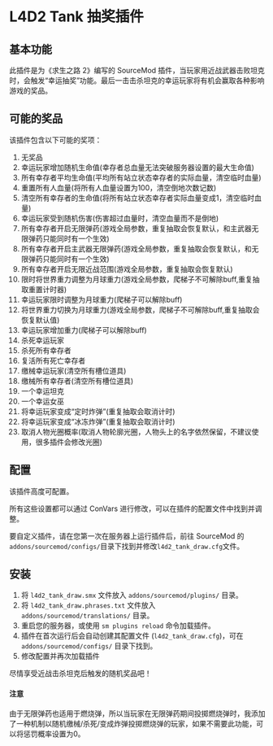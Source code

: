 # L4D2 Tank 抽奖插件

## 基本功能

此插件是为《求生之路 2》编写的 SourceMod 插件，当玩家用近战武器击败坦克时，会触发“幸运抽奖”功能。最后一击击杀坦克的幸运玩家将有机会赢取各种影响游戏的奖品。

## 可能的奖品

该插件包含以下可能的奖项：

1. 无奖品
2. 幸运玩家增加随机生命值(幸存者总血量无法突破服务器设置的最大生命值)
3. 所有幸存者平均生命值(平均所有站立状态幸存者的实际血量，清空临时血量)
4. 重置所有人血量(将所有人血量设置为100，清空倒地次数记数)
5. 清空所有幸存者的生命值(将所有站立状态幸存者实际血量变成1，清空临时血量)
6. 幸运玩家受到随机伤害(伤害超过血量时，清空血量而不是倒地)
7. 所有幸存者开启无限弹药(游戏全局参数，重复抽取会恢复默认，和主武器无限弹药只能同时有一个生效)
8. 所有幸存者开启主武器无限弹药(游戏全局参数，重复抽取会恢复默认，和无限弹药只能同时有一个生效)
9. 所有幸存者开启无限近战范围(游戏全局参数，重复抽取会恢复默认)
10. 限时将世界重力调整为月球重力(游戏全局参数，爬梯子不可解除buff,重复抽取重置计时器)
11. 幸运玩家限时调整为月球重力(爬梯子可以解除buff)
12. 将世界重力切换为月球重力(游戏全局参数，爬梯子不可解除buff,重复抽取会恢复默认值)
13. 幸运玩家增加重力(爬梯子可以解除buff)
14. 杀死幸运玩家
15. 杀死所有幸存者
16. 复活所有死亡幸存者
17. 缴械幸运玩家(清空所有槽位道具)
18. 缴械所有幸存者(清空所有槽位道具)
19. 一个幸运坦克
20. 一个幸运女巫
21. 将幸运玩家变成“定时炸弹”(重复抽取会取消计时)
22. 将幸运玩家变成“冰冻炸弹”(重复抽取会取消计时)
23. 取消人物光圈概率(取消人物轮廓光圈，人物头上的名字依然保留，不建议使用，很多插件会修改光圈)

## 配置

该插件高度可配置。

所有这些设置都可以通过 ConVars 进行修改，可以在插件的配置文件中找到并调整。

要自定义插件，请在您第一次在服务器上运行插件后，前往 SourceMod 的`addons/sourcemod/configs/`目录下找到并修改`l4d2_tank_draw.cfg`文件。

## 安装

1. 将 `l4d2_tank_draw.smx` 文件放入 `addons/sourcemod/plugins/` 目录。
2. 将 `l4d2_tank_draw.phrases.txt` 文件放入 `addons/sourcemod/translations/` 目录。
3. 重启您的服务器，或使用 `sm plugins reload` 命令加载插件。
4. 插件在首次运行后会自动创建其配置文件 (`l4d2_tank_draw.cfg`)，可在 `addons/sourcemod/configs/` 目录下找到。
5. 修改配置并再次加载插件

尽情享受近战击杀坦克后触发的随机奖品吧！

#### 注意

由于无限弹药也适用于燃烧弹，所以当玩家在无限弹药期间投掷燃烧弹时，我添加了一种机制以随机缴械/杀死/变成炸弹投掷燃烧弹的玩家，如果不需要此功能，可以将惩罚概率设置为0。
